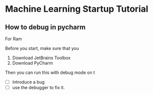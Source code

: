 # Machine Learning Startup Tutorial

## How to debug in pycharm

For Ram

Before you start, make sure that you
1. Download JetBrains Toolbox
2. Download PyCharm

Then you can run this with debug mode on t
- [ ] Introduce a bug
- [ ] use the debugger to fix it.
